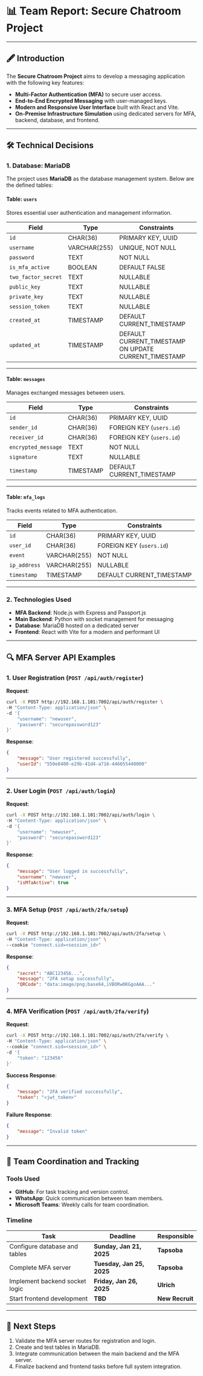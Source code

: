 # 📊 **Team Report: Secure Chatroom Project**

---

## 🖋️ **Introduction**  

The **Secure Chatroom Project** aims to develop a messaging application with the following key features:  
- **Multi-Factor Authentication (MFA)** to secure user access.  
- **End-to-End Encrypted Messaging** with user-managed keys.  
- **Modern and Responsive User Interface** built with React and Vite.  
- **On-Premise Infrastructure Simulation** using dedicated servers for MFA, backend, database, and frontend.  

---

## 🛠️ **Technical Decisions**  

### **1. Database: MariaDB**  
The project uses **MariaDB** as the database management system. Below are the defined tables:  

#### **Table: `users`**  
Stores essential user authentication and management information.  

| Field              | Type         | Constraints                                                  |
|--------------------|--------------|-------------------------------------------------------------|
| `id`               | CHAR(36)     | PRIMARY KEY, UUID                                           |
| `username`         | VARCHAR(255) | UNIQUE, NOT NULL                                            |
| `password`         | TEXT         | NOT NULL                                                   |
| `is_mfa_active`    | BOOLEAN      | DEFAULT FALSE                                               |
| `two_factor_secret`| TEXT         | NULLABLE                                                    |
| `public_key`       | TEXT         | NULLABLE                                                    |
| `private_key`      | TEXT         | NULLABLE                                                    |
| `session_token`    | TEXT         | NULLABLE                                                    |
| `created_at`       | TIMESTAMP    | DEFAULT CURRENT_TIMESTAMP                                   |
| `updated_at`       | TIMESTAMP    | DEFAULT CURRENT_TIMESTAMP ON UPDATE CURRENT_TIMESTAMP       |  

---

#### **Table: `messages`**  
Manages exchanged messages between users.  

| Field              | Type         | Constraints                                                  |
|--------------------|--------------|-------------------------------------------------------------|
| `id`               | CHAR(36)     | PRIMARY KEY, UUID                                           |
| `sender_id`        | CHAR(36)     | FOREIGN KEY (`users.id`)                                    |
| `receiver_id`      | CHAR(36)     | FOREIGN KEY (`users.id`)                                    |
| `encrypted_message`| TEXT         | NOT NULL                                                   |
| `signature`        | TEXT         | NULLABLE                                                    |
| `timestamp`        | TIMESTAMP    | DEFAULT CURRENT_TIMESTAMP                                   |  

---

#### **Table: `mfa_logs`**  
Tracks events related to MFA authentication.  

| Field              | Type         | Constraints                                                  |
|--------------------|--------------|-------------------------------------------------------------|
| `id`               | CHAR(36)     | PRIMARY KEY, UUID                                           |
| `user_id`          | CHAR(36)     | FOREIGN KEY (`users.id`)                                    |
| `event`            | VARCHAR(255) | NOT NULL                                                   |
| `ip_address`       | VARCHAR(255) | NULLABLE                                                    |
| `timestamp`        | TIMESTAMP    | DEFAULT CURRENT_TIMESTAMP                                   |  

---

### **2. Technologies Used**  
- **MFA Backend**: Node.js with Express and Passport.js  
- **Main Backend**: Python with socket management for messaging  
- **Database**: MariaDB hosted on a dedicated server  
- **Frontend**: React with Vite for a modern and performant UI  

---

## 🔍 **MFA Server API Examples**  

### **1. User Registration (`POST /api/auth/register`)**  
**Request**:  
```bash
curl -X POST http://192.168.1.101:7002/api/auth/register \
-H "Content-Type: application/json" \
-d '{
    "username": "newuser",
    "password": "securepassword123"
}'
```  

**Response**:  
```json
{
    "message": "User registered successfully",
    "userId": "550e8400-e29b-41d4-a716-446655440000"
}
```  

---

### **2. User Login (`POST /api/auth/login`)**  
**Request**:  
```bash
curl -X POST http://192.168.1.101:7002/api/auth/login \
-H "Content-Type: application/json" \
-d '{
    "username": "newuser",
    "password": "securepassword123"
}'
```  

**Response**:  
```json
{
    "message": "User logged in successfully",
    "username": "newuser",
    "isMfaActive": true
}
```  

---

### **3. MFA Setup (`POST /api/auth/2fa/setup`)**  
**Request**:  
```bash
curl -X POST http://192.168.1.101:7002/api/auth/2fa/setup \
-H "Content-Type: application/json" \
--cookie "connect.sid=<session_id>"
```  

**Response**:  
```json
{
    "secret": "ABC123456...",
    "message": "2FA setup successfully",
    "QRCode": "data:image/png;base64,iVBORw0KGgoAAA..."
}
```  

---

### **4. MFA Verification (`POST /api/auth/2fa/verify`)**  
**Request**:  
```bash
curl -X POST http://192.168.1.101:7002/api/auth/2fa/verify \
-H "Content-Type: application/json" \
--cookie "connect.sid=<session_id>" \
-d '{
    "token": "123456"
}'
```  

**Success Response**:  
```json
{
    "message": "2FA verified successfully",
    "token": "<jwt_token>"
}
```  

**Failure Response**:  
```json
{
    "message": "Invalid token"
}
```  

---

## 🔧 **Team Coordination and Tracking**  

### **Tools Used**  
- **GitHub**: For task tracking and version control.  
- **WhatsApp**: Quick communication between team members.  
- **Microsoft Teams**: Weekly calls for team coordination.  

### **Timeline**  

| Task                                      | Deadline              | Responsible         |
|-------------------------------------------|-----------------------|---------------------|
| Configure database and tables             | **Sunday, Jan 21, 2025** | **Tapsoba**        |
| Complete MFA server                       | **Tuesday, Jan 25, 2025** | **Tapsoba**        |
| Implement backend socket logic            | **Friday, Jan 26, 2025**  | **Ulrich**         |
| Start frontend development                | **TBD**                 | **New Recruit**    |  

---

## 🚀 **Next Steps**  

1. Validate the MFA server routes for registration and login.  
2. Create and test tables in MariaDB.  
3. Integrate communication between the main backend and the MFA server.  
4. Finalize backend and frontend tasks before full system integration.  

